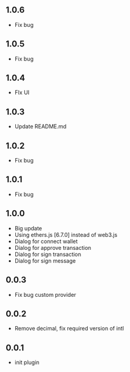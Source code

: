 ## 1.0.6
* Fix bug

## 1.0.5
* Fix bug

## 1.0.4
* FIx UI

## 1.0.3
* Update README.md

## 1.0.2
* Fix bug

## 1.0.1
* Fix bug

## 1.0.0
* Big update
* Using ethers.js [6.7.0] instead of web3.js
* Dialog for connect wallet
* Dialog for approve transaction
* Dialog for sign transaction
* Dialog for sign message

## 0.0.3
* Fix bug custom provider

## 0.0.2

* Remove decimal, fix required version of intl

## 0.0.1

* init plugin

